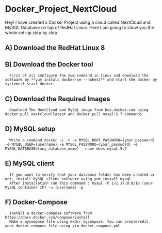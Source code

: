 # Docker_Project_NextCloud
Hey! I have created a Docker Project using a cloud called NextCloud and MySQL Database on top of RedHat Linux. Here I am  going to show you the whole set-up step by step. 
 ## A) Download the RedHat Linux 8
 ## B) Download the Docker tool
      First of all configure the yum command in linux and download the software by **yum install docker-ce --nobest** and start the docker by systemctl start docker.
 ## C) Download the Required Images
      Download The NextCloud and MySQL image from hub.docker.com using docker pull nextcloud:latest and docker pull mysql:5.7 commands.
 ## D) MySQL setup
      Write a command docker -i -t -e MYSQL_ROOT_PASSWORD=(your_password) -e MYSQL_USER=(username) -e MYSQL_PASSWORD=(your_password) -e         MYSQL_DATABASE=(any_database_name) --name dbos mysql:5.7
 ## E) MySQL client
      If you want to verify that your database folder has been created or not, install MySQL client software using yum install mysql.
      After installation run this command : mysql -h 172.17.0.0/16 (your MySQL container IP) -u (username) -p
 ## F) Docker-Compose
      Install a docker-compose software from https://docs.docker.com/compose/install
      Make a mycompose file using mkdir mycompose. You can create/edit your docker-compose file using vim docker-compose.yml 
      
